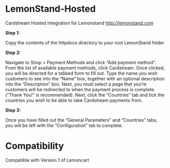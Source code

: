 LemonStand-Hosted
=================

Cardstream Hosted integration for Lemonstand http://lemonstand.com

**Step 1:**

Copy the contents of the httpdocs directory to your root LemonStand folder

**Step 2:**

Navigate to Shop > Payment Methods and click “Add payment method”. From the list
of available payment methods, click Cardstream. Once clicked, you will be directed
for a tabbed form to fill out. Type the name you wish customers to see into the
“Name” box, together with an optional description into the “Description” box. Next,
you must select a page that you’re customers will be redirected to when the payment
process is complete (“Thank You!” is recommended).
Next, click the “Countries” tab and tick the countries you wish to be able to take
Cardstream payments from.

**Step 3:**

Once you have filled out the “General Parameters” and “Countries” tabs, you
will be left with the “Configuration” tab to complete.

Compatibility
=================

Compatible with Version 1 of Lemoncart
